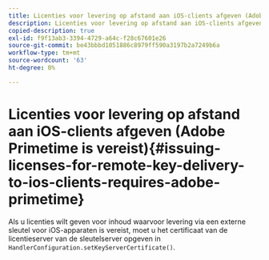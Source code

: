 ```yaml
---
title: Licenties voor levering op afstand aan iOS-clients afgeven (Adobe Primetime is vereist)
description: Licenties voor levering op afstand aan iOS-clients afgeven (Adobe Primetime is vereist)
copied-description: true
exl-id: f9f13ab3-3394-4729-a64c-f28c67601e26
source-git-commit: be43bbbd1051886c8979ff590a3197b2a7249b6a
workflow-type: tm+mt
source-wordcount: '63'
ht-degree: 0%

---
```


# Licenties voor levering op afstand aan iOS-clients afgeven (Adobe Primetime is vereist){#issuing-licenses-for-remote-key-delivery-to-ios-clients-requires-adobe-primetime}

Als u licenties wilt geven voor inhoud waarvoor levering via een externe sleutel voor iOS-apparaten is vereist, moet u het certificaat van de licentieserver van de sleutelserver opgeven in `HandlerConfiguration.setKeyServerCertificate()`.
